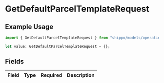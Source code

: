 # GetDefaultParcelTemplateRequest

## Example Usage

```typescript
import { GetDefaultParcelTemplateRequest } from "shippo/models/operations";

let value: GetDefaultParcelTemplateRequest = {};
```

## Fields

| Field       | Type        | Required    | Description |
| ----------- | ----------- | ----------- | ----------- |